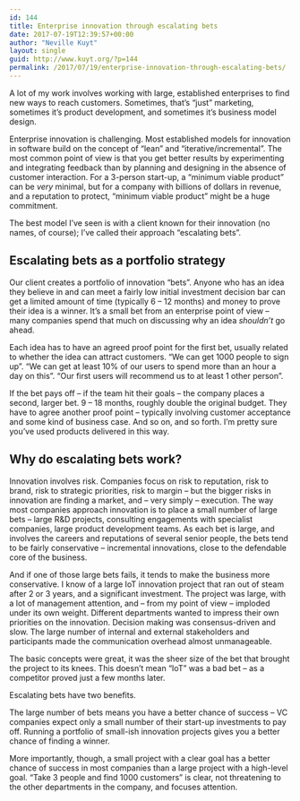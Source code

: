 ```yaml
---
id: 144
title: Enterprise innovation through escalating bets
date: 2017-07-19T12:39:57+00:00
author: "Neville Kuyt"
layout: single
guid: http://www.kuyt.org/?p=144
permalink: /2017/07/19/enterprise-innovation-through-escalating-bets/
---
```

A lot of my work involves working with large, established enterprises to find new ways to reach customers. Sometimes, that&#8217;s &#8220;just&#8221; marketing, sometimes it&#8217;s product development, and sometimes it&#8217;s business model design.

Enterprise innovation is challenging. Most established models for innovation in software build on the concept of &#8220;lean&#8221; and &#8220;iterative/incremental&#8221;. The most common point of view is that you get better results by experimenting and integrating feedback than by planning and designing in the absence of customer interaction. For a 3-person start-up, a &#8220;minimum viable product&#8221; can be _very_ minimal, but for a company with billions of dollars in revenue, and a reputation to protect, &#8220;minimum viable product&#8221; might be a huge commitment.

The best model I&#8217;ve seen is with a client known for their innovation (no names, of course); I&#8217;ve called their approach &#8220;escalating bets&#8221;.

## Escalating bets as a portfolio strategy

Our client creates a portfolio of innovation &#8220;bets&#8221;. Anyone who has an idea they believe in and can meet a fairly low initial investment decision bar can get a limited amount of time (typically 6 &#8211; 12 months) and money to prove their idea is a winner. It&#8217;s a small bet from an enterprise point of view &#8211; many companies spend that much on discussing why an idea _shouldn&#8217;t_ go ahead.

Each idea has to have an agreed proof point for the first bet, usually related to whether the idea can attract customers. &#8220;We can get 1000 people to sign up&#8221;. &#8220;We can get at least 10% of our users to spend more than an hour a day on this&#8221;. &#8220;Our first users will recommend us to at least 1 other person&#8221;.

If the bet pays off &#8211; if the team hit their goals &#8211; the company places a second, larger bet. 9 &#8211; 18 months, roughly double the original budget. They have to agree another proof point &#8211; typically involving customer acceptance and some kind of business case. And so on, and so forth. I&#8217;m pretty sure you&#8217;ve used products delivered in this way.

## Why do escalating bets work?

Innovation involves risk. Companies focus on risk to reputation, risk to brand, risk to strategic priorities, risk to margin &#8211; but the bigger risks in innovation are finding a market, and &#8211; very simply &#8211; execution. The way most companies approach innovation is to place a small number of large bets &#8211; large R&D projects, consulting engagements with specialist companies, large product development teams. As each bet is large, and involves the careers and reputations of several senior people, the bets tend to be fairly conservative &#8211; incremental innovations, close to the defendable core of the business.

And if one of those large bets fails, it tends to make the business more conservative. I know of a large IoT innovation project that ran out of steam after 2 or 3 years, and a significant investment. The project was large, with a lot of management attention, and &#8211; from my point of view &#8211; imploded under its own weight. Different departments wanted to impress their own priorities on the innovation. Decision making was consensus-driven and slow. The large number of internal and external stakeholders and participants made the communication overhead almost unmanageable.

The basic concepts were great, it was the sheer size of the bet that brought the project to its knees. This doesn&#8217;t mean &#8220;IoT&#8221; was a bad bet &#8211; as a competitor proved just a few months later.

Escalating bets have two benefits.

The large number of bets means you have a better chance of success &#8211; VC companies expect only a small number of their start-up investments to pay off. Running a portfolio of small-ish innovation projects gives you a better chance of finding a winner.

More importantly, though, a small project with a clear goal has a better chance of success in most companies than a large project with a high-level goal. &#8220;Take 3 people and find 1000 customers&#8221; is clear, not threatening to the other departments in the company, and focuses attention.

&nbsp;